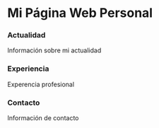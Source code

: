 # Mi Página Web Personal
### Actualidad
Información sobre mi actualidad


### Experiencia
Experencia profesional


### Contacto
Información de contacto

